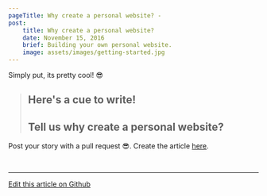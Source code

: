 ```yaml
---
pageTitle: Why create a personal website? -
post:
    title: Why create a personal website?
    date: November 15, 2016
    brief: Building your own personal website.
    image: assets/images/getting-started.jpg
---
```


Simply put, its pretty cool! &#x1f60e;

> ## Here's a cue to write!
> ## Tell us why create a personal website?

Post your story with a pull request &#x1f60e;. Create the article [here](https://github.com/znck/sereno.in/edit/master/content/_blog/user-stories/).

  <br>

-- -- --
[Edit this article on Github](https://github.com/znck/sereno.in/edit/master/blog/user-stories/2016-11-15-getting-started.md)

[1]: http://php.net/manual/en/install.php
[2]: https://getcomposer.org
[3]: https://docs.npmjs.com
[4]: https://yarnpkg.com/en/docs/install
